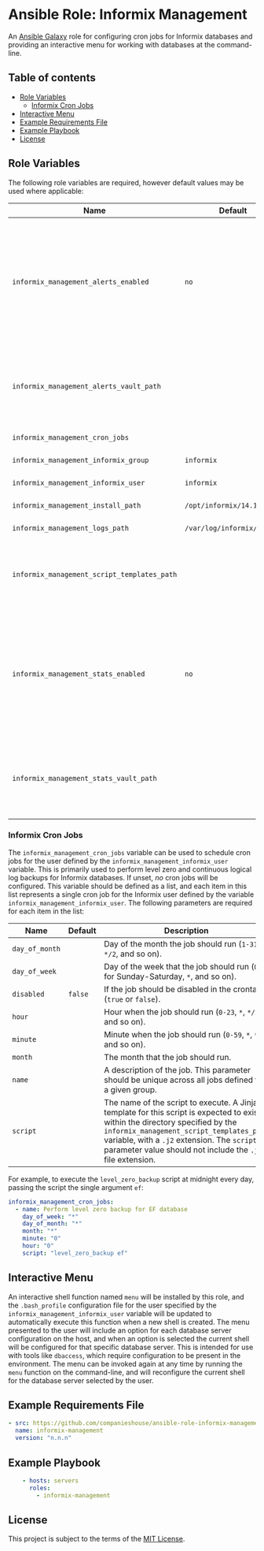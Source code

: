 # Ansible Role: Informix Management

An [Ansible Galaxy](https://galaxy.ansible.com/) role for configuring cron jobs for Informix databases and providing an interactive menu for working with databases at the command-line.

## Table of contents

* [Role Variables][1]
    * [Informix Cron Jobs][2]
* [Interactive Menu][3]
* [Example Requirements File][4]
* [Example Playbook][5]
* [License][6]

[1]: #role-variables
[2]: #informix-cron-jobs
[3]: #interactive-menu
[4]: #example-requirements-file
[5]: #example-playbook
[6]: #license

## Role Variables

The following role variables are required, however default values may be used where applicable:

| Name                                    | Default    | Description                                            |
|-----------------------------------------|------------|--------------------------------------------------------|
| `informix_management_alerts_enabled`    | `no`       | A boolean value representing whether to enable the retrieval of alerts config from Hashicorp Vault. If enabled (i.e. set to `yes`), configuration will be retrieved from Hashicorp Vault using the path specified by the `informix_management_alerts_vault_path` variable. This configuration will be stored in a variable named `informix_management_alerts_config` and can be referenced in Jinja2 templates installed from the path specified by the `informix_management_script_templates_path` variable. |
| `informix_management_alerts_vault_path` |            | The Hashicorp Vault path to read alerts configuration from when `informix_management_alerts_enabled` is true. This information is made accessible to Jinja2 template scripts installed from the `informix_management_script_templates_path` path, using the template variable `informix_management_alerts_config`. |
| `informix_management_cron_jobs`         |            | See [Informix Cron Jobs][2] for more information.      |
| `informix_management_informix_group`    | `informix` | The group to be used for ownership of script files, directories, and cron jobs. |
| `informix_management_informix_user`     | `informix` | The user to be used for ownership of script files and directories. |
| `informix_management_install_path`      | `/opt/informix/14.10` | The path to the Informix installation directory. |
| `informix_management_logs_path`         | `/var/log/informix/common` | The path to a directory which will be created for storing the output of cron job scripts. |
| `informix_management_script_templates_path` |            | A path to a directory containing one or more [Jinja2](https://jinja.palletsprojects.com/en/2.10.x/) format template script files. These scripts will be installed to `/home/{{ informix_management_informix_user }}/scripts/` and can be executed as cron jobs. See [Informix Cron Jobs][2] for more information. |
| `informix_management_stats_enabled`     | `no`       | A boolean value representing whether to enable the retrieval of stats config from Hashicorp Vault. If enabled (i.e. set to `yes`), configuration will be retrieved from Hashicorp Vault using the path specified by the `informix_management_stats_vault_path` variable. This configuration will be stored in a variable named `informix_management_stats_config` and can be referenced in Jinja2 templates installed from the path specified by the `informix_management_script_templates_path` variable. |
| `informix_management_stats_vault_path`  |            | The Hashicorp Vault path to read stats configuration from when `informix_management_stats_enabled` is true. This information is made accessible to Jinja2 template scripts installed from the `informix_management_script_templates_path` path, using the template variable `informix_management_stats_config`. |

### Informix Cron Jobs

The `informix_management_cron_jobs` variable can be used to schedule cron jobs for the user defined by the `informix_management_informix_user` variable. This is primarily used to perform level zero and continuous logical log backups for Informix databases. If unset, _no_ cron jobs will be configured. This variable should be defined as a list, and each item in this list represents a single cron job for the Informix user defined by the variable `informix_management_informix_user`. The following parameters are required for each item in the list:

| Name                 | Default | Description                                                                          |
|----------------------|---------|--------------------------------------------------------------------------------------|
| `day_of_month`       |         | Day of the month the job should run (`1-31`, `*`, `*/2`, and so on).                 |
| `day_of_week`        |         | Day of the week that the job should run (`0-6` for Sunday-Saturday, `*`, and so on). |
| `disabled`           | `false` | If the job should be disabled in the crontab (`true` or `false`).                    |
| `hour`               |         | Hour when the job should run (`0-23`, `*`, `*/2`, and so on).                        |
| `minute`             |         | Minute when the job should run (`0-59`, `*`, `*/2`, and so on).                      |
| `month`              |         | The month that the job should run.                                                   |
| `name`               |         | A description of the job. This parameter should be unique across all jobs defined for a given group. |
| `script`             |         | The name of the script to execute. A Jinja2 template for this script is expected to exist within the directory specified by the `informix_management_script_templates_path` variable, with a `.j2` extension. The `script` parameter value should not include the `.j2` file extension. |

For example, to execute the `level_zero_backup` script at midnight every day, passing the script the single argument `ef`:

```yaml
informix_management_cron_jobs:
  - name: Perform level zero backup for EF database
    day_of_week: "*"
    day_of_month: "*"
    month: "*"
    minute: "0"
    hour: "0"
    script: "level_zero_backup ef"
```

## Interactive Menu

An interactive shell function named `menu` will be installed by this role, and the `.bash_profile` configuration file for the user specified by the `informix_management_informix_user` variable will be updated to automatically execute this function when a new shell is created. The menu presented to the user will include an option for each database server configuration on the host, and when an option is selected the current shell will be configured for that specific database server. This is intended for use with tools like `dbaccess`, which require configuration to be present in the environment. The menu can be invoked again at any time by running the `menu` function on the command-line, and will reconfigure the current shell for the database server selected by the user.

## Example Requirements File

```yml
- src: https://github.com/companieshouse/ansible-role-informix-management
  name: informix-management
  version: "n.n.n"
```

## Example Playbook

```yml
    - hosts: servers
      roles:
        - informix-management
```

## License

This project is subject to the terms of the [MIT License](/LICENSE).
